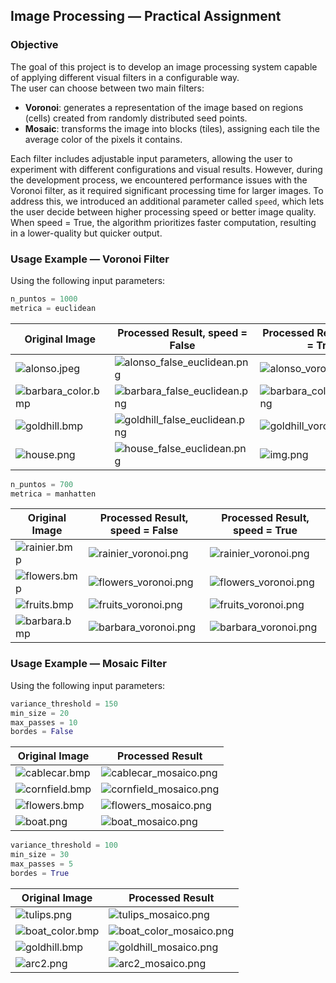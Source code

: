 ## Image Processing — Practical Assignment

### Objective

The goal of this project is to develop an image processing system capable of applying different visual filters in a configurable way.  
The user can choose between two main filters:

- **Voronoi**: generates a representation of the image based on regions (cells) created from randomly distributed seed points.
- **Mosaic**: transforms the image into blocks (tiles), assigning each tile the average color of the pixels it contains.

Each filter includes adjustable input parameters, allowing the user to experiment with different configurations and visual results. However, during the development process, we encountered performance issues with the Voronoi filter, as it required significant processing time for larger images. To address this, we introduced an additional parameter called `speed`, which lets the user decide between higher processing speed or better image quality. When speed = True, the algorithm prioritizes faster computation, resulting in a lower-quality but quicker output. 

### Usage Example — Voronoi Filter

Using the following input parameters:

```python
n_puntos = 1000
metrica = euclidean
```

| Original Image                                      | Processed Result, speed = False                                                      |  Processed Result, speed = True                                               |
|-----------------------------------------------------|--------------------------------------------------------------------------------------| ------------------------------------------------------------------------------|
| ![alonso.jpeg](test_images/alonso.jpeg)             | ![alonso_false_euclidean.png](data/data6-eucl-1000-f/alonso_false_euclidean.png)     | ![alonso_voronoi.png](data/data3-eucl-1000/alonso_voronoi.png)               |
| ![barbara_color.bmp](test_images/barbara_color.bmp) | ![barbara_false_euclidean.png](data/data6-eucl-1000-f/barbara_false_euclidean.png)   |![barbara_color_voronoi.png](data/data3-eucl-1000/barbara_color_voronoi.png) |
| ![goldhill.bmp](test_images/goldhill.bmp)           | ![goldhill_false_euclidean.png](data/data6-eucl-1000-f/goldhill_false_euclidean.png) | ![goldhill_voronoi.png](data/data3-eucl-1000/goldhill_voronoi.png) |
| ![house.png](test_images/house.png)                 | ![house_false_euclidean.png](data/data6-eucl-1000-f/house_false_euclidean.png)       | ![img.png](data/data3-eucl-1000/img.png) |

```python
n_puntos = 700
metrica = manhatten
```
| Original Image                           | Processed Result, speed = False                                   | Processed Result, speed = True                                                |
|------------------------------------------|-------------------------------------------------------------------|-----------------------------------------------------------------|
| ![rainier.bmp](test_images/rainier.bmp)  | ![rainier_voronoi.png](data/data5-manh-700-f/rainier_voronoi.png) | ![rainier_voronoi.png](data/data4-manh-700/rainier_voronoi.png) |
| ![flowers.bmp](test_images/flowers.bmp)  | ![flowers_voronoi.png](data/data5-manh-700-f/flowers_voronoi.png) | ![flowers_voronoi.png](data/data4-manh-700/flowers_voronoi.png) |
| ![fruits.bmp](test_images/fruits.bmp)    | ![fruits_voronoi.png](data/data5-manh-700-f/fruits_voronoi.png)   | ![fruits_voronoi.png](data/data4-manh-700/fruits_voronoi.png)   |
| ![barbara.bmp](test_images/barbara.bmp)  | ![barbara_voronoi.png](data/data5-manh-700-f/barbara_voronoi.png) | ![barbara_voronoi.png](data/data4-manh-700/barbara_voronoi.png) |


### Usage Example — Mosaic Filter

Using the following input parameters:

```python
variance_threshold = 150
min_size = 20
max_passes = 10
bordes = False
```

| Original Image                              | Processed Result                                     |
|---------------------------------------------|------------------------------------------------------|
| ![cablecar.bmp](test_images/cablecar.bmp)   | ![cablecar_mosaico.png](data/cablecar_mosaico.png)   |
| ![cornfield.bmp](test_images/cornfield.bmp) | ![cornfield_mosaico.png](data/cornfield_mosaico.png) |
| ![flowers.bmp](test_images/flowers.bmp)     | ![flowers_mosaico.png](data/flowers_mosaico.png)     |
| ![boat.png](test_images/boat.png)           | ![boat_mosaico.png](data/boat_mosaico.png)           |

```python
variance_threshold = 100
min_size = 30
max_passes = 5
bordes = True
```

| Original Image                                | Processed Result                                       |
|-----------------------------------------------|--------------------------------------------------------|
| ![tulips.png](test_images/tulips.png)         | ![tulips_mosaico.png](data/tulips_mosaico.png)         |
| ![boat_color.bmp](test_images/boat_color.bmp) | ![boat_color_mosaico.png](data/boat_color_mosaico.png) |
| ![goldhill.bmp](test_images/goldhill.bmp)     | ![goldhill_mosaico.png](data/goldhill_mosaico.png)     |
| ![arc2.png](test_images/arc2.png)             | ![arc2_mosaico.png](data/arc2_mosaico.png)             |

